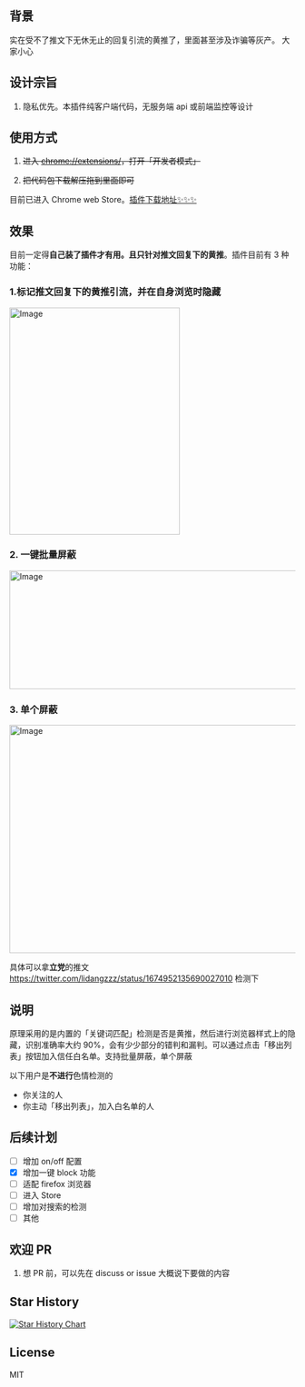 ## 背景

实在受不了推文下无休无止的回复引流的黄推了，里面甚至涉及诈骗等灰产。 大家小心

## 设计宗旨

1. 隐私优先。本插件纯客户端代码，无服务端 api 或前端监控等设计

## 使用方式

1. ~~进入 [chrome://extensions/](chrome://extensions/)，打开「开发者模式」~~

2. ~~把代码包下载解压拖到里面即可~~

目前已进入 Chrome web Store。[插件下载地址✨✨✨](https://chrome.google.com/webstore/detail/block-pornographic-replie/cdmilcmdgajfnplkcpgdckdgjadkgkhn)

## 效果

目前一定得**自己装了插件才有用。且只针对推文回复下的黄推**。插件目前有 3 种功能：

### 1.标记推文回复下的黄推引流，并在自身浏览时隐藏

<img src="./misc/demo.png" alt="Image" width="300" height="400">

### 2. 一键批量屏蔽

<img src="./misc/how-to-block.png" alt="Image" width="600" height="209">

### 3. 单个屏蔽

<img src="./misc/product-demo.png" alt="Image" width="600" height="402">

具体可以拿**立党**的推文 <https://twitter.com/lidangzzz/status/1674952135690027010> 检测下

## 说明

原理采用的是内置的「关键词匹配」检测是否是黄推，然后进行浏览器样式上的隐藏，识别准确率大约 90%，会有少少部分的错判和漏判。可以通过点击「移出列表」按钮加入信任白名单。支持批量屏蔽，单个屏蔽

以下用户是**不进行**色情检测的

- 你关注的人
- 你主动「移出列表」，加入白名单的人  

## 后续计划

- [ ] 增加 on/off 配置
- [x] 增加一键 block 功能
- [ ] 适配 firefox 浏览器
- [ ] 进入 Store
- [ ] 增加对搜索的检测
- [ ] 其他

## 欢迎 PR

1. 想 PR 前，可以先在 discuss or issue 大概说下要做的内容

## Star History

[![Star History Chart](https://api.star-history.com/svg?repos=slarkvan/Block-Pornographic-Replies&type=Date)](https://star-history.com/#slarkvan/Block-Pornographic-Replies&Date)

## License

MIT
